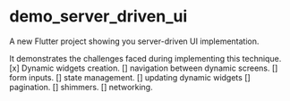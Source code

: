 # demo_server_driven_ui

A new Flutter project showing you server-driven UI implementation.

It demonstrates the challenges faced during implementing this technique.
[x] Dynamic widgets creation.
[] navigation between dynamic screens.
[] form inputs.
[] state management.
[] updating dynamic widgets
[] pagination.
[] shimmers.
[] networking.
